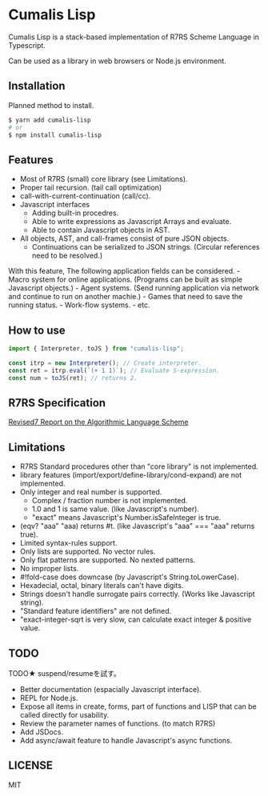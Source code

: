 # Cumalis Lisp

Cumalis Lisp is a stack-based implementation of R7RS Scheme Language
in Typescript.

Can be used as a library in web browsers or Node.js environment.

## Installation

Planned method to install.

```bash
$ yarn add cumalis-lisp
# or
$ npm install cumalis-lisp
```

## Features
  - Most of R7RS (small) core library (see Limitations).
  - Proper tail recursion. (tail call optimization)
  - call-with-current-continuation (call/cc).
  - Javascript interfaces
    * Adding built-in procedres.
    * Able to write expressions as Javascript Arrays and evaluate.
    * Able to contain Javascript objects in AST.
  - All objects, AST, and call-frames consist of pure JSON objects.
    * Continuations can be serialized to JSON strings. (Circular references need to be resolved.)

  With this feature, The following application fields can be considered.
    - Macro system for online applications. (Programs can be built as simple Javascript objects.)
    - Agent systems. (Send running application via network and continue to run on another machie.)
    - Games that need to save the running status.
    - Work-flow systems.
    - etc.

## How to use

```typescript
import { Interpreter, toJS } from "cumalis-lisp";

const itrp = new Interpreter(); // Create interpreter.
const ret = itrp.eval(`(+ 1 1)`); // Evaluate S-expression.
const num = toJS(ret); // returns 2.
```

## R7RS Specification

[Revised7 Report on the Algorithmic Language Scheme](https://github.com/johnwcowan/r7rs-spec/blob/errata/spec/r7rs.pdf)

## Limitations
  
  - R7RS Standard procedures other than "core library" is not implemented.
  - library features (import/export/define-library/cond-expand) are not implemented.
  - Only integer and real number is supported.
    - Complex / fraction number is not implemented.
    - 1.0 and 1 is same value. (like Javascript's number).
    - "exact" means Javascript's Number.isSafeInteger is true.
  - (eqv? "aaa" "aaa) returns #t. (like Javascript's "aaa" === "aaa" returns true).
  - Limited syntax-rules support.
   - Only lists are supported. No vector rules.
   - Only flat patterns are supported. No nexted patterns.
   - No improper lists.
  - #!fold-case does downcase (by Javascript's String.toLowerCase).
  - Hexadecial, octal, binary literals can't have digits.
  - Strings doesn't handle surrogate pairs correctly. (Works like Javascript string).
  - "Standard feature identifiers" are not defined.
  - "exact-integer-sqrt is very slow, can calculate exact integer & positive value.

## TODO
  TODO★ suspend/resumeを試す。
  - Better documentation (espacially Javascript interface).
  - REPL for Node.js.
  - Expose all items in create, forms, part of functions and LISP that can be called directly for usability.
  - Review the parameter names of functions. (to match R7RS)
  - Add JSDocs.
  - Add async/await feature to handle Javascript's async functions.

## LICENSE

MIT
